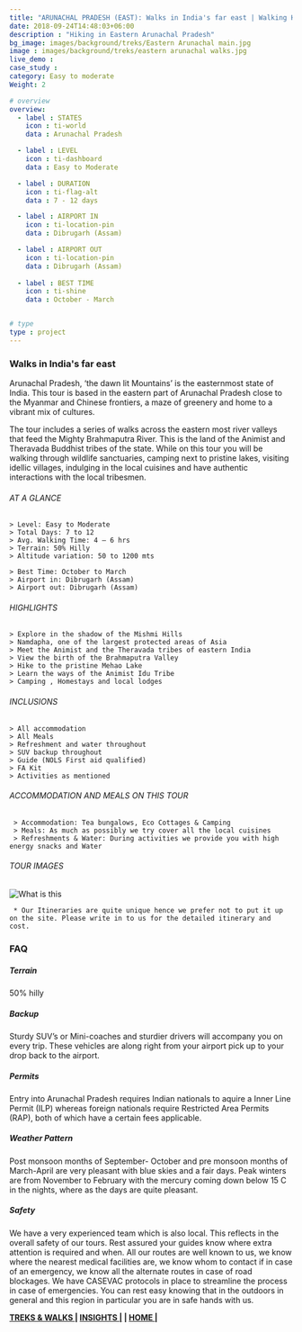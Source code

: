 ```yaml
---
title: "ARUNACHAL PRADESH (EAST): Walks in India's far east | Walking Holiday"
date: 2018-09-24T14:48:03+06:00
description : "Hiking in Eastern Arunachal Pradesh"
bg_image: images/background/treks/Eastern Arunachal main.jpg
image : images/background/treks/eastern arunachal walks.jpg
live_demo : 
case_study : 
category: Easy to moderate
Weight: 2

# overview
overview:
  - label : STATES
    icon : ti-world
    data : Arunachal Pradesh

  - label : LEVEL
    icon : ti-dashboard
    data : Easy to Moderate

  - label : DURATION
    icon : ti-flag-alt
    data : 7 - 12 days

  - label : AIRPORT IN
    icon : ti-location-pin
    data : Dibrugarh (Assam)

  - label : AIRPORT OUT
    icon : ti-location-pin
    data : Dibrugarh (Assam)
    
  - label : BEST TIME
    icon : ti-shine
    data : October - March


# type
type : project
---
```


### Walks in India's far east

Arunachal Pradesh, ‘the dawn lit Mountains’ is the easternmost state of India. This tour is based in the eastern part of Arunachal Pradesh close to the Myanmar and Chinese frontiers, a maze of greenery and home to a vibrant mix of cultures.

The tour includes a series of walks across the eastern most river valleys that feed the Mighty Brahmaputra River. This is the land of the Animist and Theravada Buddhist tribes of the state. While on this tour you will be walking through wildlife sanctuaries, camping next to pristine lakes, visiting idellic villages, indulging in the local cuisines and have authentic interactions with the local tribesmen. 



###### AT A GLANCE
```
> Level: Easy to Moderate
> Total Days: 7 to 12
> Avg. Walking Time: 4 – 6 hrs
> Terrain: 50% Hilly
> Altitude variation: 50 to 1200 mts

> Best Time: October to March
> Airport in: Dibrugarh (Assam)
> Airport out: Dibrugarh (Assam)
```




###### HIGHLIGHTS
```
> Explore in the shadow of the Mishmi Hills
> Namdapha, one of the largest protected areas of Asia
> Meet the Animist and the Theravada tribes of eastern India
> View the birth of the Brahmaputra Valley
> Hike to the pristine Mehao Lake
> Learn the ways of the Animist Idu Tribe
> Camping , Homestays and local lodges
```

###### INCLUSIONS
```
> All accommodation
> All Meals
> Refreshment and water throughout
> SUV backup throughout
> Guide (NOLS First aid qualified)
> FA Kit
> Activities as mentioned
```
###### ACCOMMODATION AND MEALS ON THIS TOUR

```
 > Accommodation: Tea bungalows, Eco Cottages & Camping
 > Meals: As much as possibly we try cover all the local cuisines
 > Refreshments & Water: During activities we provide you with high energy snacks and Water 
```



###### TOUR IMAGES

![What is this](/images/background/treks/easternarunachalhikegallery.jpg)

``` * Our Itineraries are quite unique hence we prefer not to put it up on the site. Please write in to us for the detailed itinerary and cost.```

### FAQ



##### Terrain 

50% hilly 

##### Backup
Sturdy SUV’s or Mini-coaches and sturdier drivers will accompany you on every trip. These vehicles are along right from your airport pick up to your drop back to the airport.


##### Permits
Entry into Arunachal Pradesh requires Indian nationals to aquire a Inner Line Permit (ILP) whereas foreign nationals require Restricted Area Permits (RAP), both of which have a certain fees applicable.

##### Weather Pattern
Post monsoon months of September- October and pre monsoon months of March-April are very pleasant with blue skies and a fair days. Peak winters are from November to February with the mercury coming down below 15 C in the nights, where as the days are quite pleasant.

##### Safety 
We have a very experienced team which is also local. This reflects in the overall safety of our tours. Rest assured your guides know where extra attention is required and when. All our routes are well known to us, we know where the nearest medical facilities are, we know whom to contact if in case of an emergency, we know all the alternate routes in case of road blockages. We have CASEVAC protocols in place to streamline the process in case of emergencies. You can rest easy knowing that in the outdoors in general and this region in particular you are in safe hands with us.

**[TREKS & WALKS  ](http://localhost:57504/insights/)       |  [INSIGHTS |](http://localhost:57504/insights/) |  [HOME |](http://localhost:57504/insights/)**